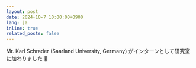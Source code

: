 ```yaml
---
layout: post
date: 2024-10-7 10:00:00+0900
lang: ja
inline: true
related_posts: false
---
```


Mr. Karl Schrader (Saarland University, Germany) がインターンとして研究室に加わりました 🚀

